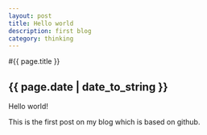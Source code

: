 ```yaml
---
layout: post
title: Hello world
description: first blog
category: thinking
---
```


#{{ page.title }}
## {{ page.date | date_to_string }}

Hello world!

This is the first post on my blog which is based on github.
